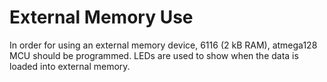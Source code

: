 # External Memory Use
 In order for using an external memory device, 6116 (2 kB RAM), atmega128 MCU should be programmed. LEDs are used to show when the data is loaded into external memory. 

